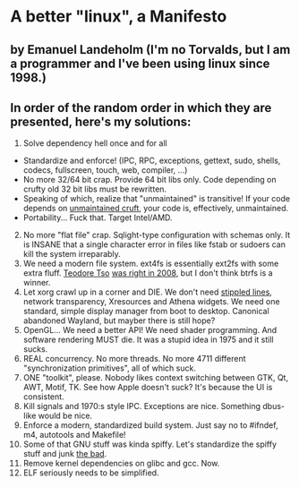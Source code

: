 A better "linux", a Manifesto
=============================

by Emanuel Landeholm (I'm no Torvalds, but I am a programmer and I've been using linux since 1998.)
---------------------------------------------------------------------------------------------------

In order of the random order in which they are presented, here's my solutions:
------------------------------------------------------------------------------

1. Solve dependency hell once and for all
  * Standardize and enforce! (IPC, RPC, exceptions, gettext, sudo, shells, codecs, fullscreen, touch, web, compiler, ...)
  * No more 32/64 bit crap. Provide 64 bit libs only. Code depending on crufty old 32 bit libs must be rewritten.
  * Speaking of which, realize that "unmaintained" is transitive! If your code depends on [unmaintained cruft](http://libjpeg.sourceforge.net/), your code is, effectively, unmaintained.
  * Portability... Fuck that. Target Intel/AMD.
2. No more "flat file" crap. Sqlight-type configuration with schemas only. It is INSANE that a single character error in files like
fstab or sudoers can kill the system irreparably.
3. We need a modern file system. ext4fs is essentially ext2fs with some extra fluff. [Teodore Tso](http://thunk.org/tytso/blog/) [was right in 2008](https://lkml.org/lkml/2008/8/1/217), but I don't think btrfs is a winner.
4. Let xorg crawl up in a corner and DIE. We don't need [stippled lines](http://wayland.freedesktop.org/faq.html#heading_toc_j_6), network transparency, Xresources and Athena widgets. We need one standard, simple display manager from boot to desktop. Canonical abandoned Wayland, but mayber there is still hope?
5. OpenGL... We need a better API! We need shader programming. And software rendering MUST die. It was a stupid idea in 1975 and it still sucks.
6. REAL concurrency. No more threads. No more 4711 different "synchronization primitives", all of which suck.
7. ONE "toolkit", please. Nobody likes context switching between GTK, Qt, AWT, Motif, TK. See how Apple doesn't suck? It's because the UI is consistent.
8. Kill signals and 1970:s style IPC. Exceptions are nice. Something dbus-like would be nice.
10. Enforce a modern, standardized build system. Just say no to #ifndef, m4, autotools and Makefile!
11. Some of that GNU stuff was kinda spiffy. Let's standardize the spiffy stuff and junk [the bad](http://en.wikipedia.org/wiki/Shellshock_%28software_bug%29).
12. Remove kernel dependencies on glibc and gcc. Now.
13. ELF seriously needs to be simplified.


